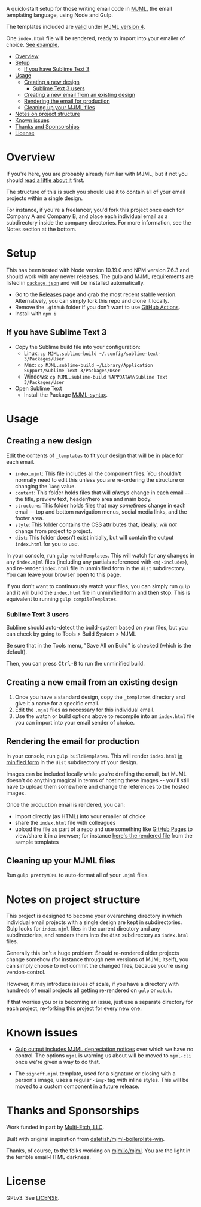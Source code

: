 A quick-start setup for those writing email code in [MJML](https://mjml.io/),
the email templating language, using Node and Gulp.

The templates included are
[valid](https://mjml.io/documentation/#validating-mjml) under
[MJML version 4](https://github.com/mjmlio/mjml/releases).

One `index.html` file will be rendered, ready to import into your emailer of
choice. [See example.](https://rootwork.github.io/mjml-quickstart/_templates/index.html)

<!-- The following section, from "ts" to "te", is an automatically-generated
  table of contents, updated whenever this file changes. Do not edit within
  this section. -->

<!--ts-->
   * [Overview](#overview)
   * [Setup](#setup)
      * [If you have Sublime Text 3](#if-you-have-sublime-text-3)
   * [Usage](#usage)
      * [Creating a new design](#creating-a-new-design)
         * [Sublime Text 3 users](#sublime-text-3-users)
      * [Creating a new email from an existing design](#creating-a-new-email-from-an-existing-design)
      * [Rendering the email for production](#rendering-the-email-for-production)
      * [Cleaning up your MJML files](#cleaning-up-your-mjml-files)
   * [Notes on project structure](#notes-on-project-structure)
   * [Known issues](#known-issues)
   * [Thanks and Sponsorships](#thanks-and-sponsorships)
   * [License](#license)

<!-- Added by: runner, at: Wed Mar 17 21:48:31 UTC 2021 -->

<!--te-->

# Overview

If you're here, you are probably already familiar with MJML, but if not you
should [read a little about it](https://documentation.mjml.io) first.

The structure of this is such you should use it to contain all of your email
projects within a single design.

For instance, if you're a freelancer, you'd fork this project once each for
Company A and Company B, and place each individual email as a subdirectory
inside the company directories. For more information, see the Notes section at
the bottom.

# Setup

This has been tested with Node version 10.19.0 and NPM version 7.6.3 and should
work with any newer releases. The gulp and MJML requirements are listed in
[`package.json`](package.json) and will be installed automatically.

- Go to the [Releases](https://github.com/rootwork/mjml-quickstart/releases)
  page and grab the most recent stable version. Alternatively, you can simply
  fork this repo and clone it locally.
- Remove the `.github` folder if you don't want to use
  [GitHub Actions](https://docs.github.com/en/actions).
- Install with `npm i`

## If you have Sublime Text 3

- Copy the Sublime build file into your configuration:
  - Linux: `cp MJML.sublime-build ~/.config/sublime-text-3/Packages/User`
  - Mac: `cp MJML.sublime-build ~/Library/Application Support/Sublime Text 3/Packages/User`
  - Windows: `cp MJML.sublime-build %APPDATA%\Sublime Text 3/Packages/User`
- Open Sublime Text
  - Install the Package
    [MJML-syntax](https://packagecontrol.io/packages/MJML-syntax).

# Usage

## Creating a new design

Edit the contents of `_templates` to fit your design that will be in place for
each email.

- `index.mjml`: This file includes all the component files. You shouldn't
  normally need to edit this unless you are re-ordering the structure or
  changing the `lang` value.
- `content`: This folder holds files that will _always_ change in each email
  -- the title, preview text, header/hero area and main body.
- `structure`: This folder holds files that may _sometimes_ change in each
  email -- top and bottom navigation menus, social media links, and the footer
  area.
- `style`: This folder contains the CSS attributes that, ideally, _will not_
  change from project to project.
- `dist`: This folder doesn't exist initially, but will contain the output
  `index.html` for you to use.

In your console, run `gulp watchTemplates`. This will watch for any changes in
any `index.mjml` files (including any partials referenced with `<mj-include>`),
and re-render `index.html` file in unminified form in the `dist` subdirectory.
You can leave your browser open to this page.

If you don't want to continuously watch your files, you can simply run `gulp`
and it will build the `index.html` file in unminified form and then stop. This
is equivalent to running `gulp compileTemplates`.

### Sublime Text 3 users

Sublime should auto-detect the build-system based on your files, but you can
check by going to Tools > Build System > MJML

Be sure that in the Tools menu, "Save All on Build" is checked (which is the
default).

Then, you can press <kbd>Ctrl-B</kbd> to run the unminified build.

## Creating a new email from an existing design

1. Once you have a standard design, copy the `_templates` directory and give it
   a name for a specific email.
2. Edit the `.mjml` files as necessary for this individual email.
3. Use the watch or build options above to recompile into an `index.html` file
   you can import into your email sender of choice.

## Rendering the email for production

In your console, run `gulp buildTemplates`. This will render `index.html`
[in minified form](https://github.com/mjmlio/mjml/blob/master/packages/mjml-cli/README.md#minify-and-beautify-the-output-html)
in the `dist` subdirectory of your design.

Images can be included locally while you're drafting the email, but MJML doesn't
do anything magical in terms of hosting these images -- you'll still have to
upload them somewhere and change the references to the hosted images.

Once the production email is rendered, you can:

- import directly (as HTML) into your emailer of choice
- share the `index.html` file with colleagues
- upload the file as part of a repo and use something like
  [GitHub Pages](https://pages.github.com/) to view/share it in a browser; for
  instance
  [here's the rendered file](https://rootwork.github.io/mjml-quickstart/_templates/dist/index.html)
  from the sample templates

## Cleaning up your MJML files

Run `gulp prettyMJML` to auto-format all of your `.mjml` files.

# Notes on project structure

This project is designed to become your overarching directory in which
individual email projects with a single design are kept in subdirectories. Gulp
looks for `index.mjml` files in the current directory and any subdirectories,
and renders them into the `dist` subdirectory as `index.html` files.

Generally this isn't a huge problem: Should re-rendered older projects change
somehow (for instance through new versions of MJML itself), you can simply
choose to not commit the changed files, because you're using version-control.

However, it may introduce issues of scale, if you have a directory with hundreds
of email projects all getting re-rendered on `gulp` or `watch`.

If that worries you or is becoming an issue, just use a separate directory for
each project, re-forking this project for every new one.

# Known issues

- [Gulp output includes MJML depreciation notices](https://github.com/mjmlio/mjml/issues/2205)
  over which we have no control. The options `mjml` is warning us about will be
  moved to `mjml-cli` once we're given a way to do that.

- The `signoff.mjml` template, used for a signature or closing with a person's
  image, uses a regular `<img>` tag with inline styles. This will be moved to a
  custom component in a future release.

# Thanks and Sponsorships

Work funded in part by [Multi-Etch, LLC](https://www.multietch.com/).

Built with original inspiration from
[dalefish/mjml-boilerplate-win](https://github.com/dalefish/mjml-boilerplate-win).

Thanks, of course, to the folks working on
[mjmlio/mjml](https://github.com/mjmlio/mjml). You are the light in the terrible
email-HTML darkness.

# License

GPLv3. See [LICENSE](LICENSE).
